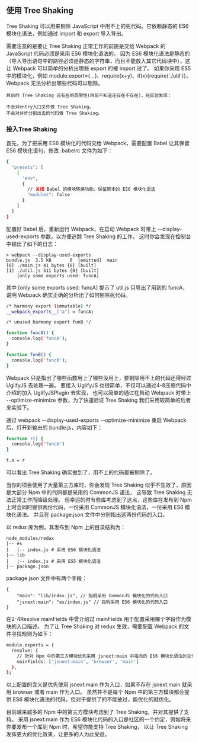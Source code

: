 ## 使用 Tree Shaking

Tree Shaking 可以用来剔除 JavaScript 中用不上的死代码。它依赖静态的 ES6 模块化语法，例如通过 import 和 export 导入导出。

需要注意的是要让 Tree Shaking 正常工作的前提是交给 Webpack 的 JavaScript 代码必须是采用 ES6 模块化语法的， 因为 ES6 模块化语法是静态的（导入导出语句中的路径必须是静态的字符串，而且不能放入其它代码块中），这让 Webpack 可以简单的分析出哪些 export 的被 import 过了。 如果你采用 ES5 中的模块化，例如 module.export={...}、require(x+y)、if(x){require('./util')}，Webpack 无法分析出哪些代码可以剔除。

    目前的 Tree Shaking 还有些的局限性(目前不知道还存在不存在)，经实验发现：

    不会对entry入口文件做 Tree Shaking。
    不会对异步分割出去的代码做 Tree Shaking。

### 接入Tree Shaking

首先，为了把采用 ES6 模块化的代码交给 Webpack，需要配置 Babel 让其保留 ES6 模块化语句，修改 .babelrc 文件为如下：
```bash
{
  "presets": [
    [
      "env",
      {
        // 关闭 Babel 的模块转换功能，保留原本的 ES6 模块化语法
        "modules": false
      }
    ]
  ]
}
```

配置好 Babel 后，重新运行 Webpack，在启动 Webpack 时带上 --display-used-exports 参数，以方便追踪 Tree Shaking 的工作， 这时你会发现在控制台中输出了如下的日志：

    > webpack --display-used-exports
    bundle.js  3.5 kB       0  [emitted]  main
    [0] ./main.js 41 bytes {0} [built]
    [1] ./util.js 511 bytes {0} [built]
        [only some exports used: funcA]

其中 [only some exports used: funcA] 提示了 util.js 只导出了用到的 funcA，说明 Webpack 确实正确的分析出了如何剔除死代码。

```bash
/* harmony export (immutable) */
__webpack_exports__["a"] = funcA;

/* unused harmony export funB */

function funcA() {
  console.log('funcA');
}

function funB() {
  console.log('funcB');
}
```

Webpack 只是指出了哪些函数用上了哪些没用上，要剔除用不上的代码还得经过 UglifyJS 去处理一遍。 要接入 UglifyJS 也很简单，不仅可以通过4-8压缩代码中介绍的加入 UglifyJSPlugin 去实现， 也可以简单的通过在启动 Webpack 时带上 --optimize-minimize 参数，为了快速验证 Tree Shaking 我们采用较简单的后者来实验下。

通过 webpack --display-used-exports --optimize-minimize 重启 Webpack 后，打开新输出的 bundle.js，内容如下：
```bash
function r() {
  console.log("funcA")
}

t.a = r
```

可以看出 Tree Shaking 确实做到了，用不上的代码都被剔除了。

当你的项目使用了大量第三方库时，你会发现 Tree Shaking 似乎不生效了，原因是大部分 Npm 中的代码都是采用的 CommonJS 语法， 这导致 Tree Shaking 无法正常工作而降级处理。 但幸运的时有些库考虑到了这点，这些库在发布到 Npm 上时会同时提供两份代码，一份采用 CommonJS 模块化语法，一份采用 ES6 模块化语法。 并且在 package.json 文件中分别指出这两份代码的入口。

以 redux 库为例，其发布到 Npm 上的目录结构为：

    node_modules/redux
    |-- es
    |   |-- index.js # 采用 ES6 模块化语法
    |-- lib
    |   |-- index.js # 采用 ES5 模块化语法
    |-- package.json

package.json 文件中有两个字段：

    {
        "main": "lib/index.js", // 指明采用 CommonJS 模块化的代码入口
        "jsnext:main": "es/index.js" // 指明采用 ES6 模块化的代码入口
    }

在2-4Resolve mainFields 中曾介绍过 mainFields 用于配置采用哪个字段作为模块的入口描述。 为了让 Tree Shaking 对 redux 生效，需要配置 Webpack 的文件寻找规则为如下：
```bash
module.exports = {
  resolve: {
    // 针对 Npm 中的第三方模块优先采用 jsnext:main 中指向的 ES6 模块化语法的文件
    mainFields: ['jsnext:main', 'browser', 'main']
  },
};
```

以上配置的含义是优先使用 jsnext:main 作为入口，如果不存在 jsnext:main 就采用 browser 或者 main 作为入口。 虽然并不是每个 Npm 中的第三方模块都会提供 ES6 模块化语法的代码，但对于提供了的不能放过，能优化的就优化。

目前越来越多的 Npm 中的第三方模块考虑到了 Tree Shaking，并对其提供了支持。 采用 jsnext:main 作为 ES6 模块化代码的入口是社区的一个约定，假如将来你要发布一个库到 Npm 时，希望你能支持 Tree Shaking， 以让 Tree Shaking 发挥更大的优化效果，让更多的人为此受益。